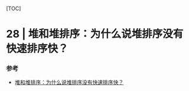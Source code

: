 [TOC]

# 28 | 堆和堆排序：为什么说堆排序没有快速排序快？

### 参考

* [堆和堆排序：为什么说堆排序没有快速排序快？](https://time.geekbang.org/column/article/69913)

